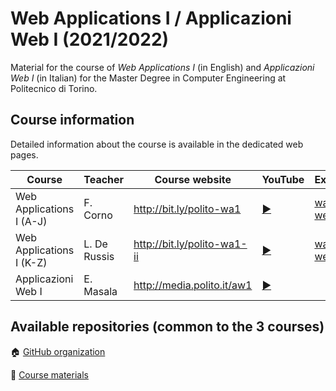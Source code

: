 # Web Applications I / Applicazioni Web I (2021/2022)

Material for the course of _Web Applications I_ (in English) and _Applicazioni Web I_ (in Italian) for the Master Degree in Computer Engineering at Politecnico di Torino.

## Course information

Detailed information about the course is available in the dedicated web pages.

| Course | Teacher | Course website | YouTube | Exercises |
|----------|-------|---------|---------|--------|
| Web Applications I (A-J)| F. Corno | <http://bit.ly/polito-wa1> | [:arrow_forward:](https://youtube.com/playlist?list=PLqRTLlwsxDL8LogzYk6FrGEM20us5Wkzh) | [wa1-aj-weeks](https://github.com/polito-WA1-AW1-2022/wa1-aj-weeks) |
| Web Applications I (K-Z) |  L. De Russis | <http://bit.ly/polito-wa1-ii> | [:arrow_forward:](https://www.youtube.com/playlist?list=PLs7DWGc_wmwQJhmKEK2v8JbjbJSklv12O)  | [wa1-kz-weeks](https://github.com/polito-WA1-AW1-2022/wa1-kz-weeks) |
| Applicazioni Web I  | E. Masala | <http://media.polito.it/aw1> | [:arrow_forward:]() |  |

## Available repositories (common to the 3 courses)

:house: [GitHub organization](https://github.com/polito-WA1-AW1-2022)

:blue_book: [Course materials](https://github.com/polito-WA1-AW1-2022/materials)
